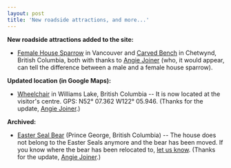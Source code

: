 ```yaml
---
layout: post
title: 'New roadside attractions, and more...'
---
```

**New roadside attractions added to the site:**

* [Female House Sparrow](http://roadsideattractions.ca/sparrow2.html) in Vancouver and [Carved Bench](http://roadsideattractions.ca/bench.html) in Chetwynd, British Columbia, both with thanks to [Angie Joiner](mailto:shoutenshi@gmail.com) (who, it would appear, can tell the difference between a male and a female house sparrow).

**Updated location (in Google Maps):**

* [Wheelchair](http://roadsideattractions.ca/wheelchair.html) in Williams Lake, British Columbia -- It is now located at the visitor's centre. GPS: N52° 07.362 W122° 05.946. (Thanks for the update, [Angie Joiner](mailto:shoutenshi@gmail.com).)

**Archived:**

* [Easter Seal Bear](http://roadsideattractions.ca/pgbear.html) (Prince George, British Columbia) -- The house does not belong to the Easter Seals anymore and the bear has been moved. If you know where the bear has been relocated to, [let us know](mailto:roadsides@roadsideattractions.ca). (Thanks for the update, [Angie Joiner](mailto:shoutenshi@gmail.com).)

